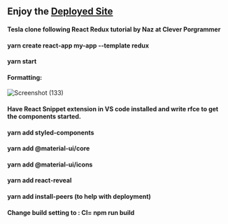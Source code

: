 ## Enjoy the [Deployed Site](https://tesla-website-clone-devshruti.netlify.app/)

#### Tesla clone following React Redux tutorial by Naz at Clever Porgrammer

#### yarn create react-app my-app --template redux

#### yarn start

#### Formatting:

![Screenshot (133)](https://user-images.githubusercontent.com/85759426/146650666-e574135c-7284-44a5-bc88-0088771abb41.png)

#### Have React Snippet extension in VS code installed and write rfce to get the components started.

#### yarn add styled-components

#### yarn add @material-ui/core

#### yarn add @material-ui/icons

#### yarn add react-reveal

#### yarn add install-peers (to help with deployment)

#### Change build setting to : CI= npm run build 
